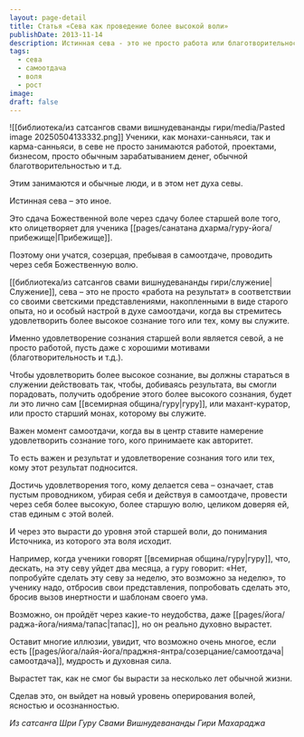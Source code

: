 ```yaml
---
layout: page-detail
title: Статья «Сева как проведение более высокой воли»
publishDate: 2013-11-14
description: Истинная сева - это не просто работа или благотворительность, а полная самоотдача и проведение Божественной воли через служение старшей воле, олицетворяющей Прибежище. Важна не только польза, но и удовлетворение сознания того, кому служишь. Такой подход позволяет ученику духовно расти, преодолевать шаблоны ума и выйти на новый уровень осознанности и силы.
tags:
  - сева
  - самоотдача
  - воля
  - рост
image: 
draft: false
---
```

![[библиотека/из сатсангов свами вишнудевананды гири/media/Pasted image 20250504133332.png]]
 Ученики, как монахи-санньяси, так и карма-санньяси, в севе не просто занимаются работой, проектами, бизнесом, просто обычным зарабатыванием денег, обычной благотворительностью и т.д.

 Этим занимаются и обычные люди, и в этом нет духа севы.

 Истинная сева – это иное.

 Это сдача Божественной воле через сдачу более старшей воле того, кто олицетворяет для ученика [[pages/санатана дхарма/гуру-йога/прибежище|Прибежище]].

 Поэтому они учатся, созерцая, пребывая в самоотдаче, проводить через себя Божественную волю.

 [[библиотека/из сатсангов свами вишнудевананды гири/служение|Служение]], сева – это не просто «работа на результат» в соответствии со своими светскими представлениями, накопленными в виде старого опыта, но и особый настрой в духе самоотдачи, когда вы стремитесь удовлетворить более высокое сознание того или тех, кому вы служите.

 Именно удовлетворение сознания старшей воли является севой, а не просто работой, пусть даже с хорошими мотивами (благотворительность и т.д.).

 Чтобы удовлетворить более высокое сознание, вы должны стараться в служении действовать так, чтобы, добиваясь результата, вы смогли порадовать, получить одобрение этого более высокого сознания, будет ли это лично сам [[всемирная община/гуру|гуру]], или махант-куратор, или просто старший монах, которому вы служите.

 Важен момент самоотдачи, когда вы в центр ставите намерение удовлетворить сознание того, кого принимаете как авторитет.

 То есть важен и результат и удовлетворение сознания того или тех, кому этот результат подносится.

 Достичь удовлетворения того, кому делается сева – означает, став пустым проводником, убирая себя и действуя в самоотдаче, провести через себя более высокую, более старшую волю, целиком доверяя ей, став единым с этой волей.

 И через это вырасти до уровня этой старшей воли, до понимания Источника, из которого эта воля исходит.

 Например, когда ученики говорят [[всемирная община/гуру|гуру]], что, дескать, на эту севу уйдет два месяца, а гуру говорит: «Нет, попробуйте сделать эту севу за неделю, это возможно за неделю», то ученику надо, отбросив свои представления, попробовать сделать это, бросив вызов инертности и шаблонам своего ума.

 Возможно, он пройдёт через какие-то неудобства, даже [[pages/йога/раджа-йога/нияма/тапас|тапас]], но он реально духовно вырастет.

 Оставит многие иллюзии, увидит, что возможно очень многое, если есть [[pages/йога/лайя-йога/праджня-янтра/созерцание/самоотдача|самоотдача]], мудрость и духовная сила.

 Вырастет так, как не смог бы вырасти за несколько лет обычной жизни.

 Сделав это, он выйдет на новый уровень оперирования волей, ясностью и осознанностью.

*Из сатсанга Шри Гуру Свами Вишнудевананды Гири Махараджа*